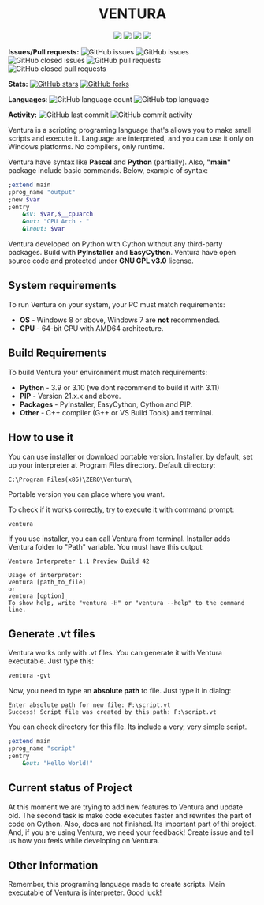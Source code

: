<p align="center">
    <h1 align="center">VENTURA</h1>
</p>

<p align="center">
    <img src="https://img.shields.io/github/downloads/kostya-zero/Ventura/total"/>
    <img src="https://img.shields.io/github/v/release/kostya-zero/Ventura"/>
    <img src="https://img.shields.io/github/license/kostya-zero/Ventura"/>
    <img src="https://img.shields.io/badge/support%20windows-7%20%7C%208%20%7C%208.1%20%7C%2010%20%7C%2011-green"/>
</p>

**Issues/Pull requests:**
![GitHub issues](https://img.shields.io/github/issues/kostya-zero/Ventura)
![GitHub issues](https://img.shields.io/github/issues-raw/kostya-zero/Ventura)
![GitHub closed issues](https://img.shields.io/github/issues-closed/kostya-zero/Ventura)
![GitHub pull requests](https://img.shields.io/github/issues-pr/kostya-zero/Ventura)
![GitHub closed pull requests](https://img.shields.io/github/issues-pr-closed/kostya-zero/Ventura)

**Stats:**
[![GitHub stars](https://img.shields.io/github/stars/kostya-zero/Ventura)](https://github.com/kostya-zero/Ventura/stargazers)
[![GitHub forks](https://img.shields.io/github/forks/kostya-zero/Ventura)](https://github.com/kostya-zero/Ventura/network)

**Languages**: 
![GitHub language count](https://img.shields.io/github/languages/count/kostya-zero/Ventura) 
![GitHub top language](https://img.shields.io/github/languages/top/kostya-zero/Ventura)

**Activity:**
![GitHub last commit](https://img.shields.io/github/last-commit/kostya-zero/Ventura)
![GitHub commit activity](https://img.shields.io/github/commit-activity/w/kostya-zero/Ventura)

Ventura is a scripting programing language that's allows you to make small scripts and execute it. 
Language are interpreted, and you can use it only on Windows platforms.
No compilers, only runtime.

Ventura have syntax like **Pascal** and **Python** (partially). 
Also, **"main"** package include basic commands. 
Below, example of syntax:
```ruby
;extend main
;prog_name "output"
;new $var
;entry
    &sv: $var,$__cpuarch
    &out: "CPU Arch - "
    &lnout: $var
```
Ventura developed on Python with Cython without any third-party packages. 
Build with **PyInstaller** and **EasyCython**.
Ventura have open source code and protected under **GNU GPL v3.0** license.

## System requirements
To run Ventura on your system, your PC must match requirements:
- **OS** - Windows 8 or above, Windows 7 are **not** recommended.
- **CPU** - 64-bit CPU with AMD64 architecture.

## Build Requirements 
To build Ventura your environment must match requirements:
- **Python** - 3.9 or 3.10 (we dont recommend to build it with 3.11)
- **PIP** - Version 21.x.x and above.
- **Packages** - PyInstaller, EasyCython, Cython and PIP.
- **Other** - C++ compiler (G++ or VS Build Tools) and terminal.

## How to use it
You can use installer or download portable version. 
Installer, by default, set up your interpreter at Program Files directory. 
Default directory:
```
C:\Program Files(x86)\ZERO\Ventura\
```
Portable version you can place where you want.

To check if it works correctly, try to execute it with command prompt:
```
ventura
```
If you use installer, you can call Ventura from terminal.
Installer adds Ventura folder to "Path" variable.
You must have this output:
```
Ventura Interpreter 1.1 Preview Build 42

Usage of interpreter:
ventura [path_to_file]
or
ventura [option]
To show help, write "ventura -H" or "ventura --help" to the command line.
```

## Generate .vt files
Ventura works only with .vt files.
You can generate it with Ventura executable.
Just type this:
```ps
ventura -gvt
```
Now, you need to type an **absolute path** to file. 
Just type it in dialog:
```
Enter absolute path for new file: F:\script.vt
Success! Script file was created by this path: F:\script.vt
```
You can check directory for this file. Its include a very, very simple script.
```ruby
;extend main
;prog_name "script"
;entry
    &out: "Hello World!"
```

## Current status of Project
At this moment we are trying to add new features to Ventura and update old.
The second task is make code executes faster and rewrites the part of code on Cython.
Also, docs are not finished. 
Its important part of thi project.
And, if you are using Ventura, we need your feedback!
Create issue and tell us how you feels while developing on Ventura.

## Other Information
Remember, this programing language made to create scripts. Main executable of Ventura is interpreter. Good luck! 
